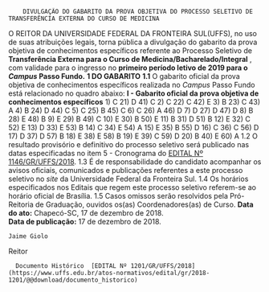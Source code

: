         DIVULGAÇÃO DO GABARITO DA PROVA OBJETIVA DO PROCESSO SELETIVO DE TRANSFERÊNCIA EXTERNA DO CURSO DE MEDICINA  

 O REITOR DA UNIVERSIDADE FEDERAL DA FRONTEIRA SUL(UFFS), no uso de suas atribuições legais, torna pública a divulgação do gabarito da prova objetiva de conhecimentos específicos referente ao Processo Seletivo de **Transferência Externa para o Curso de Medicina/Bacharelado/Integral** , com validade para o ingresso no **primeiro período letivo de 2019 para o *Campus*  Passo Fundo.**  **1 DO GABARITO** **1.1**  O gabarito oficial da prova objetiva de conhecimentos específicos realizada no *Campus*  Passo Fundo está relacionado no quadro abaixo: **I - Gabarito oficial da prova objetiva de conhecimentos específicos**     1) C   21) D   41) C     2) C   22) C   42) E     3) B   23) C   43) A     4) B   24) D   44) C     5) C   25) B   45) C     6) C   26) A   46) D     7) D   27) D   47) D     8) B   28) E   48) B     9) E   29) B   49) C     10) E   30) B   50) E     11) B   31) D   51) B     12) E   32) C   52) E     13) D   33) E   53) B     14) C   34) E   54) A     15) E   35) B   55) D     16) C   36) C   56) D     17) D   37) D   57) B     18) E   38) E   58) B     19) E   39) C   59) D     20) B   40) E   60) A     1.2 O resultado provisório e definitivo do processo seletivo será publicado nas datas especificadas no item 5 - Cronograma do [EDITAL Nº 1146/GR/UFFS/2018](https://www.uffs.edu.br/atos-normativos/edital/gr/2018-1146). 1.3 É de responsabilidade do candidato acompanhar os avisos oficiais, comunicados e publicações referentes a este processo seletivo no *site* da Universidade Federal da Fronteira Sul. 1.4 Os horários especificados nos Editais que regem este processo seletivo referem-se ao horário oficial de Brasília. 1.5 Casos omissos serão resolvidos pela Pró-Reitoria de Graduação, ouvidos os(as) Coordenadores(as) de Curso.      **Data do ato:** Chapecó-SC, 17 de dezembro de 2018.   
 **Data de publicação:**  17 de dezembro de 2018. 

    Jaime Giolo   
 Reitor 

      Documento Histórico  [EDITAL Nº 1201/GR/UFFS/2018](https://www.uffs.edu.br/atos-normativos/edital/gr/2018-1201/@@download/documento_historico)     
      